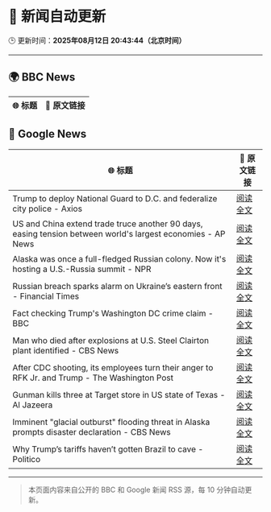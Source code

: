 # 🧠 新闻自动更新

🕒 更新时间：**2025年08月12日 20:43:44（北京时间）**

---

## 🌍 BBC News

| 🌐 标题 | 🔗 原文链接 |
|--------|-------------|

## 📰 Google News

| 🌐 标题 | 🔗 原文链接 |
|--------|-------------|
| Trump to deploy National Guard to D.C. and federalize city police - Axios | [阅读全文](https://news.google.com/rss/articles/CBMiiwFBVV95cUxQakxHQVgzZ19lVkx0YVpKYVlud28zb0F0bmh3UGlRU1ZRenNzNmVKNXpFcmE3NE56RjNTRklVTktLU0RSR2dfaVY5UlZMZUlORWFwWWlsNWJ0SnpkQ1V5cUt6QzZ0LWN0UDZlVUNHX2xOWXlyUFBpYzhsNm8yMmdSeS1Tc2FpU2ExTlZv?oc=5) |
| US and China extend trade truce another 90 days, easing tension between world's largest economies - AP News | [阅读全文](https://news.google.com/rss/articles/CBMimgFBVV95cUxOdzdvelFUanVncU9HbldfMXpqeTIyNVV1b253Z3JiMzBUNVdhTkNmQ1RINnhkcmNWRUppWFNkUHluSGxpbmFDQXBQWnMzdUsxVXdQTkJmbUU5eldUZGxPQkQ0RXFBYXBldldXUGU5Z1BRY0dLTy1qVHpPMS1idTlPdEx6S2lmdnhaaWZMTWM2bTAxdUdFeWNINnpR?oc=5) |
| Alaska was once a full-fledged Russian colony. Now it's hosting a U.S.-Russia summit - NPR | [阅读全文](https://news.google.com/rss/articles/CBMigwFBVV95cUxNdGxqM092SEJZMnQ3TlRPUC0yUW9Nb3pkcFo0S2hpNjlsMlZXRzhJdFRORDRlZjZNSkRtdGgxZmQwQUpBdUJXZUFDOGZ0dU53SDFCT2pwcFg5VjUzblJDRWt1SFNJVmcxUHBqN3B2N1RDelJNSHktcVRYT3J0dVVsZjByWQ?oc=5) |
| Russian breach sparks alarm on Ukraine’s eastern front - Financial Times | [阅读全文](https://news.google.com/rss/articles/CBMicEFVX3lxTE5RTS1mbFFsanQwSGM1ZDZOWGRSeU5UQmhoLW1nUXVCeXNhcDZ1OHUxTnVjS3JCUDFxX1lib2Vienp5aFZDZ2hScXFrZlUwS2JlMC1xNlZDQ21wM2o0X052dVdLV3ItS0dNa1B4RHpBOWk?oc=5) |
| Fact checking Trump's Washington DC crime claim - BBC | [阅读全文](https://news.google.com/rss/articles/CBMiVEFVX3lxTFBvMlMxeTJ5WEtIbDB3MWR0R2syY2NwazFGeEFSQmF3M2lJVHM0djdsaWFTN3dGQjV3YmQwNXFqVy11TUhuaHlyY1c0TXBsVWFsaGhYTg?oc=5) |
| Man who died after explosions at U.S. Steel Clairton plant identified - CBS News | [阅读全文](https://news.google.com/rss/articles/CBMioAFBVV95cUxPb2gwbTRjLXAzd1Q4YmdRcnBzLWNYeUlHUmZRM1ZzSGdBTTB3am9YeW1WQVptamktUHJhamFIOVJEeDdac05CWFlacUZ6RlBrYi1uRE8wNE9jVTRuby1MSUFIQm0wUFRIcnZMcUMtcUpPOGhtZzRhSlhxR0tSdXYxZnpPejF3TF8zYk9yUTEtU19vU09oeVNIRjYyaWtDNzVM?oc=5) |
| After CDC shooting, its employees turn their anger to RFK Jr. and Trump - The Washington Post | [阅读全文](https://news.google.com/rss/articles/CBMiigFBVV95cUxPSTV1U3NtdmJselozWHdqU2NBV1RCWndYYkFKV01LamQ2dzk3OEV3WWRpTWNlY2Z0V005Z0FMd2haclNsU215Skd0cllXSkwtNElOVWd4eDYzcF9kN3RZcTIzWjQxUXE2SVFkVUlXUlRQZkE2QzRjR21BRjVrcDhzTTVEVlViVmdmR3c?oc=5) |
| Gunman kills three at Target store in US state of Texas - Al Jazeera | [阅读全文](https://news.google.com/rss/articles/CBMinAFBVV95cUxQUDM1ZF83dWo0dlNVWXFQTXNRc3lEWmdjSEtFZjZQSGU0SzVkT3FYSG5rU2x0LTJ2LTFVbmRSZko3YTA3LWZDcDR4MElSbGdDQU9icEtjQVZUUVFVV0hSbHk2b1lIclRmci1NZVhoNkR6RVlxZXBEWFk3U1g1c1ViN0ltbVd3Y09MUnlUenpIeS1Oam5jeTA4ekl3RkLSAaIBQVVfeXFMT3ljQ0V2Qm1TZ0RHU0NieTc2WGtWZ2JVWWwzMWZaQVBYLW9wSmtaWDFxeGoxX2toYmVVOF9lSHA2WE52dVJWTENHODU3ZGpYVFM1OEZDMXpRU1MxRHRxelN3ZmRtdWtfQWl6bm11VTlnRmVZOEpsT3FRd3ZhS0t2ekZldDBvR3FibV9IVHFPRTFvUGFDZTNtMmVaVFFhcFFYbzZB?oc=5) |
| Imminent "glacial outburst" flooding threat in Alaska prompts disaster declaration - CBS News | [阅读全文](https://news.google.com/rss/articles/CBMipgFBVV95cUxNRndyMXJ5ZEZPTFhwNHp5UGNIb01RVWc5OWo4d2prYWpIMUp5NnFJRVJlaHNTZWt5NWw3ZmhyR191MURFSnN0VW80ZkVPYVVldURueDRQU1Y1OGlLeklhQVZvRHhPYnNfcEhiMFJfMUdUS1A2QVVKcTk0dmtabHJDcVV3T2x2cS1qczdCVUxkcUNjUFJOQWdMdndjUTUwaXpOWjJBSkx30gGrAUFVX3lxTE5zT09yckQ1WC1ZNmgwd2pONmc0RVk1UDlPc2ZwN2ZSaWZacTc3SjlrN2IzSXdkV0xZdlAyQzB0RElXM2ZQNlY5Z3RCa0pCQ1FSNjctSk1UVkVLazZZNWp5ZzdHX0lBc2JIR2FkdEdtbi00Y01RVmNHdC1RQWF3Wnk1cHBxbXB1Rnlpb29tTnJLbEZpTVhhekZfZldnZHFicUR4QjZNU0FZZFJRNA?oc=5) |
| Why Trump’s tariffs haven’t gotten Brazil to cave - Politico | [阅读全文](https://news.google.com/rss/articles/CBMilAFBVV95cUxOQTk2MndnaXVLckFFVjNZWVNUMmJMaFlRTEtzc1c2eWtRM2pJZFk0Slk5OVA5b2xBOUhGYkhhc2xEQzRUSDFrLU1WYng2RUdENVY0UTMwek5NN3oyNDdSSkNfSVhIU2wxVW9EelFpVEVKUjBtcmppQl9nSl9EV19FUzZtYkdsNjczQTdYYVVRQ2RzSWpI?oc=5) |

---
> 本页面内容来自公开的 BBC 和 Google 新闻 RSS 源，每 10 分钟自动更新。